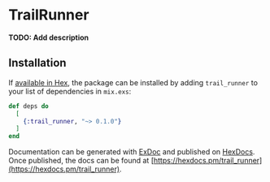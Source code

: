 # TrailRunner

**TODO: Add description**

## Installation

If [available in Hex](https://hex.pm/docs/publish), the package can be installed
by adding `trail_runner` to your list of dependencies in `mix.exs`:

```elixir
def deps do
  [
    {:trail_runner, "~> 0.1.0"}
  ]
end
```

Documentation can be generated with [ExDoc](https://github.com/elixir-lang/ex_doc)
and published on [HexDocs](https://hexdocs.pm). Once published, the docs can
be found at [https://hexdocs.pm/trail_runner](https://hexdocs.pm/trail_runner).

